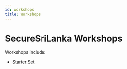 ```yaml
---
id: workshops
title: Workshops
---
```


# SecureSriLanka Workshops

Workshops include:

- [Starter Set](workshops/intro)

